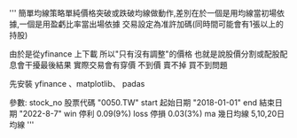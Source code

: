 
'''
簡單均線策略單純價格突破或跌破均線做動作,差別在於一個是用均線當初場依據,一個是用盈虧比率當出場依據
交易設定為准許加碼(同時間可能會有1張以上的持股)

由於是從yfinance 上下載 所以"只有沒有調整"的價格 也就是說股價分割或配股配息會干擾最後結果
實際交易會有穿價 不到價 賣不掉 買不到問題

先安裝 yfinance 、matplotlib、 padas

參數:
stock_no 股票代碼 "0050.TW"
start 起始日期 "2018-01-01"
end 結束日期 "2022-8-7"
win 停利 0.09(9%)
loss 停損 0.03(3%)
ma  幾日均線  5,10,20日均線
'''
